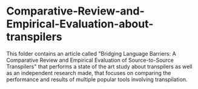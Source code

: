 # Comparative-Review-and-Empirical-Evaluation-about-transpilers
This folder contains an article called "Bridging Language Barriers: A Comparative Review and Empirical Evaluation of Source-to-Source Transpilers" that performs a state of the art study about transpilers as well as an independent research made, that focuses on comparing the performance and results of multiple popular tools involving transpilation.

